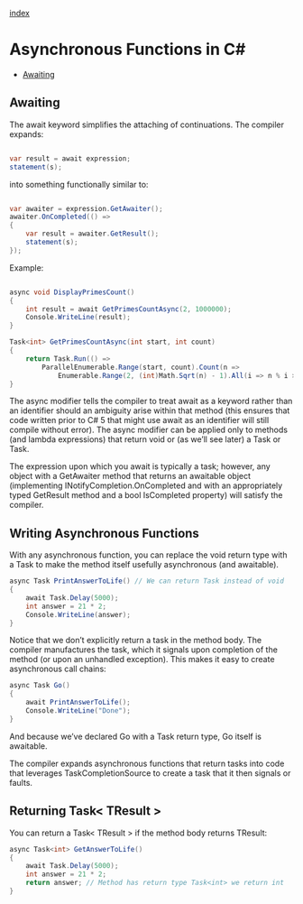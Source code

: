 [index](https://github.com/KiraDiShira/ConcurrencyAndAsynchrony/blob/master/README.md#concurrency-and-asynchrony)

# Asynchronous Functions in C#

- [Awaiting](#awaiting)

## Awaiting

The await keyword simplifies the attaching of continuations. The compiler expands:

```c#

var result = await expression;
statement(s);

```

into something functionally similar to:

```c#

var awaiter = expression.GetAwaiter();
awaiter.OnCompleted(() =>
{
    var result = awaiter.GetResult();
    statement(s);
});

```

Example:

```c#

async void DisplayPrimesCount()
{
    int result = await GetPrimesCountAsync(2, 1000000);
    Console.WriteLine(result);
}

Task<int> GetPrimesCountAsync(int start, int count)
{
    return Task.Run(() =>
        ParallelEnumerable.Range(start, count).Count(n =>
            Enumerable.Range(2, (int)Math.Sqrt(n) - 1).All(i => n % i > 0)));
}

```

The async modifier tells the compiler to treat await as a keyword rather than an identifier should an ambiguity arise within that method (this ensures that code written prior to C# 5 that might use await as an identifier will still compile without error). The async modifier can be applied only to methods (and lambda expressions) that return void or (as we’ll see later) a Task or Task<TResult>.

The expression upon which you await is typically a task; however, any object with a GetAwaiter method that returns an awaitable object (implementing INotifyCompletion.OnCompleted and with an appropriately typed GetResult method and a bool IsCompleted property) will satisfy the compiler.

## Writing Asynchronous Functions

With any asynchronous function, you can replace the void return type with a Task to make the method itself usefully asynchronous (and awaitable).

```c#
async Task PrintAnswerToLife() // We can return Task instead of void
{
    await Task.Delay(5000);
    int answer = 21 * 2;
    Console.WriteLine(answer);
}
```
Notice that we don’t explicitly return a task in the method body. The compiler manufactures the task, which it signals upon completion of the method (or upon an unhandled exception). This makes it easy to create asynchronous call chains:
```c#
async Task Go()
{
    await PrintAnswerToLife();
    Console.WriteLine("Done");
}
```

And because we’ve declared Go with a Task return type, Go itself is awaitable.

The compiler expands asynchronous functions that return tasks into code that leverages TaskCompletionSource to create a task that it then signals or faults.

## Returning Task< TResult >

You can return a Task< TResult > if the method body returns TResult:

```c#
async Task<int> GetAnswerToLife()
{
    await Task.Delay(5000);
    int answer = 21 * 2;
    return answer; // Method has return type Task<int> we return int
}
```

    
    
